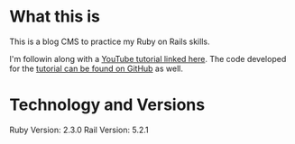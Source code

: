 
# What this is

This is a blog CMS to practice my Ruby on Rails skills.

I'm followin along with a [YouTube tutorial linked here](https://youtu.be/wbZ6yrVxScM). The code developed for the [tutorial can be found on GitHub](https://github.com/justalever/demo_blog_rails) as well.

# Technology and Versions

Ruby Version: 2.3.0
Rail Version: 5.2.1